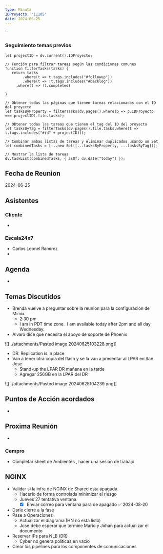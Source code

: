 ```yaml
---
type: Minuta
IDProyecto: "11105"
date: 2024-06-25
---
```

``

### Seguimiento temas previos
```dataviewjs
let projectID = dv.current().IDProyecto;

// Función para filtrar tareas según las condiciones comunes
function filterTasks(tasks) {
   return tasks
        .where(t => t.tags.includes("#followup"))
        .where(t => !t.tags.includes("#backlog"))
     .where(t => !t.completed)
        
}

// Obtener todas las páginas que tienen tareas relacionadas con el ID del proyecto
let tasksByProperty = filterTasks(dv.pages().where(p => p.IDProyecto === projectID).file.tasks);

// Obtener todas las tareas que tienen el tag del ID del proyecto
let tasksByTag = filterTasks(dv.pages().file.tasks.where(t => t.tags.includes("#id" + projectID)));

// Combinar ambas listas de tareas y eliminar duplicados usando un Set
let combinedTasks = [...new Set([...tasksByProperty, ...tasksByTag])];

// Mostrar la lista de tareas
dv.taskList(combinedTasks, { asOf: dv.date("today") });
 ```
## Fecha de Reunion
2024-06-25

## Asistentes

### Cliente
* 
### Escala24x7
- Carlos Leonel Ramírez
-  

## Agenda
* 
## Temas Discutidos
* Brenda vuelve a preguntar sobre la reunion para la configuración de Mimix 
	* 2:30 pm
	* I am in PDT time zone.  I am available today after 2pm and all day Wednesday.
* Alvaro dice que necesita el apoyo de soporte de Phoenix 


![[../attachments/Pasted image 20240625103228.png]]
 - DR: Replication is in place
 - Van a tener otra copia del flash y se la van a presentar al LPAR en San Jose
	 - Stand-up the LPAR DR mañana en la tarde
	 - Agregar  256GB en la LPAR del DR

![[../attachments/Pasted image 20240625104239.png]]
## Puntos de Acción acordados
*  

## Proxima Reunión
*   




###  Cempro

- Completar sheet de Ambientes , hacer una sesion de trabajo




## NGINX
- Validar si la infra de NGINX de Shared esta apagada.
	- Hacerlo de forma controlada minimizar el riesgo
	- Jueves 27  tentativa ventana.
		- [x] Enviar correo para ventana para de apagado ✅ 2024-08-20
- Darle cierre a la fase
- Pase a Operaciones
	- Actualizar el diagrama (HN no esta listo)
	- Jose debe esperar que termine Mario y Johan para actualizar el documento
- Reservar IPs para NLB (DR)
	- Cyber no genera politicas en vacío
- Crear los pipelines para los componentes de comunicaciones